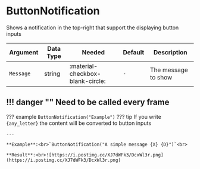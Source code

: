 # ButtonNotification
Shows a notification in the top-right that support the displaying button inputs

| Argument              | Data Type                            | Needed                    | Default         | Description
| ----------------------| ------------------------------------ | ------------------------- |-----------------|-------------
| `Message`                | string | :material-checkbox-blank-circle: | `-` | The message to show

!!! danger ""
    Need to be called every frame
---
??? example
    ```
    ButtonNotification("Example")
    ```
??? tip
    If you write `{any_letter}` the content will be converted to button inputs<br>

    ---
    
    **Example**:<br>`ButtonNotification("A simple message {X} {D}")`<br>
    
    **Result**:<br>![https://i.postimg.cc/XJ7dWFk3/DcxWl3r.png](https://i.postimg.cc/XJ7dWFk3/DcxWl3r.png)
